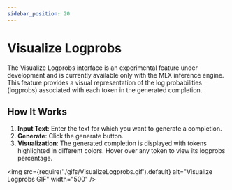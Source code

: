 ```yaml
---
sidebar_position: 20
---
```

# Visualize Logprobs

The Visualize Logprobs interface is an experimental feature under development and is currently available only with the MLX inference engine. This feature provides a visual representation of the log probabilities (logprobs) associated with each token in the generated completion.

## How It Works

1. **Input Text**: Enter the text for which you want to generate a completion.
2. **Generate**: Click the generate button.
3. **Visualization**: The generated completion is displayed with tokens highlighted in different colors. Hover over any token to view its logprobs percentage.

<img src={require('./gifs/VisualizeLogprobs.gif').default} alt="Visualize Logprobs GIF" width="500" />
